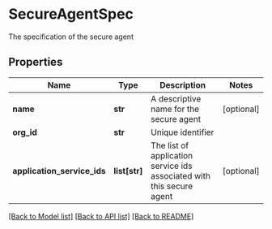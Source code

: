 # SecureAgentSpec

The specification of the secure agent
## Properties
Name | Type | Description | Notes
------------ | ------------- | ------------- | -------------
**name** | **str** | A descriptive name for the secure agent | [optional] 
**org_id** | **str** | Unique identifier | 
**application_service_ids** | **list[str]** | The list of application service ids associated with this secure agent | [optional] 

[[Back to Model list]](../README.md#documentation-for-models) [[Back to API list]](../README.md#documentation-for-api-endpoints) [[Back to README]](../README.md)


